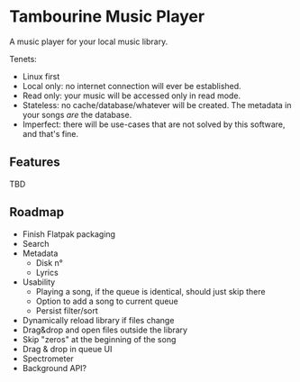 # Tambourine Music Player

A music player for your local music library.

Tenets:

- Linux first
- Local only: no internet connection will ever be established.
- Read only: your music will be accessed only in read mode.
- Stateless: no cache/database/whatever will be created. The metadata in your songs _are_ the database.
- Imperfect: there will be use-cases that are not solved by this software, and that's fine.

## Features

TBD

## Roadmap

- Finish Flatpak packaging
- Search
- Metadata
  - Disk n°
  - Lyrics
- Usability
  - Playing a song, if the queue is identical, should just skip there
  - Option to add a song to current queue
  - Persist filter/sort
- Dynamically reload library if files change
- Drag&drop and open files outside the library
- Skip "zeros" at the beginning of the song
- Drag & drop in queue UI
- Spectrometer
- Background API?

